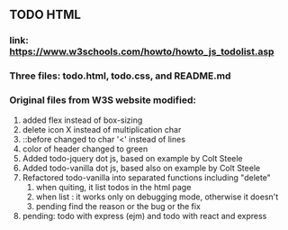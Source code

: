 ## TODO HTML

### link: https://www.w3schools.com/howto/howto_js_todolist.asp

### Three files: todo.html, todo.css, and README.md

### Original files from W3S website modified: 

1. added flex instead of box-sizing
1. delete icon X instead of multiplication char
1. ::before changed to char '<' instead of lines
1. color of header changed to green
1. Added todo-jquery dot js, based on example by Colt Steele
1. Added todo-vanilla dot js, based also on example by Colt Steele
1. Refactored todo-vanilla into separated functions including "delete"
   1. when quiting, it list todos in the html page
   1. when list : it works only on debugging mode, otherwise it doesn't
   1. pending find the reason or the bug or the fix
1. pending: todo with express (ejm) and todo with react and express

